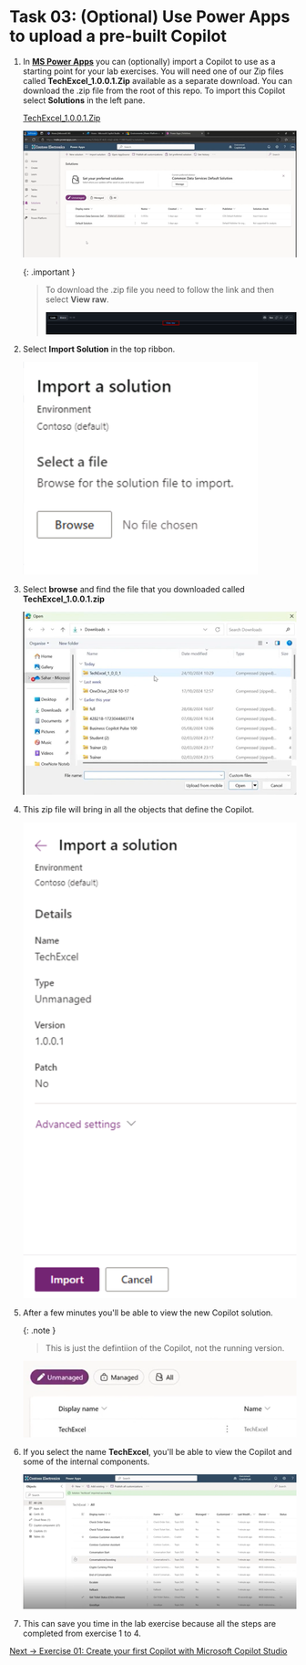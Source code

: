 # Task 03: (Optional) Use Power Apps to upload a pre-built Copilot 

1.	In **[MS Power Apps](make.powerapps.com)** you can (optionally) import a Copilot to use as a starting point for your lab exercises. You will need one of our Zip files called **TechExcel_1.0.0.1.Zip** available as a separate download. You can download the .zip file from the root of this repo. To import this Copilot select **Solutions** in the left pane.

    <a href="https://github.com/microsoft/TechExcel-Designing-your-own-copilot-using-copilot-studio/blob/main/TechExcel_1_0_0_1.zip">TechExcel_1.0.0.1.Zip<a>


    ![lab0-t3-1.png](../../media/lab0-t3-1.png)

    {: .important }
  	> To download the .zip file you need to follow the link and then select **View raw**.
    >
    > ![4r43rf4ew.png](../../media/4r43rf4ew.png)

1.	Select **Import Solution** in the top ribbon.

    ![lab0-t3-2.png](../../media/lab0-t3-2.png) 

1.	Select **browse** and find the file that you downloaded called **TechExcel_1.0.0.1.zip**

    ![lab0-t3-3.png](../../media/lab0-t3-3.png) 

1.	This zip file will bring in all the objects that define the Copilot.

    ![lab0-t3-4.png](../../media/lab0-t3-4.png) 

1.	After a few minutes you'll be able to view the new Copilot solution. 

    {: .note }
    > This is just the defintiion of the Copilot, not the running version.

    ![lab0-t3-5.png](../../media/lab0-t3-5.png) 

1.	If you select the name **TechExcel**, you'll be able to view the Copilot and some of the internal components.

    ![lab0-t3-6.png](../../media/lab0-t3-6.png) 

1.	This can save you time in the lab exercise because all the steps are completed from exercise 1 to 4.

[Next → Exercise 01: Create your first Copilot with Microsoft Copilot Studio](../Ex01/Ex01-EN.md)
